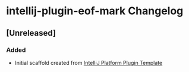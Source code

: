 <!-- Keep a Changelog guide -> https://keepachangelog.com -->

# intellij-plugin-eof-mark Changelog

## [Unreleased]
### Added
- Initial scaffold created from [IntelliJ Platform Plugin Template](https://github.com/JetBrains/intellij-platform-plugin-template)
